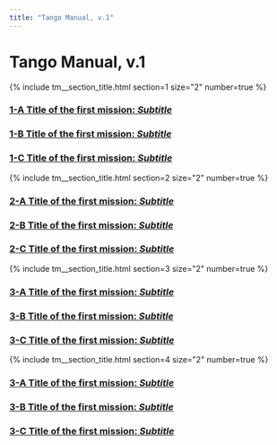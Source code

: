 ```yaml
---
title: "Tango Manual, v.1"
---
```


# Tango Manual, v.1

{% include tm__section_title.html section=1 size="2" number=true %}

### [1-A Title of the first mission: *Subtitle*](1-a.md)
### [1-B Title of the first mission: *Subtitle*](1-b.md)
### [1-C Title of the first mission: *Subtitle*](1-c.md)

{% include tm__section_title.html section=2  size="2" number=true %}

### [2-A Title of the first mission: *Subtitle*](2-a.md)
### [2-B Title of the first mission: *Subtitle*](2-b.md)
### [2-C Title of the first mission: *Subtitle*](2-c.md)

{% include tm__section_title.html section=3  size="2" number=true %}

### [3-A Title of the first mission: *Subtitle*](3-a.md)
### [3-B Title of the first mission: *Subtitle*](3-b.md)
### [3-C Title of the first mission: *Subtitle*](3-c.md)

{% include tm__section_title.html section=4  size="2" number=true %}

### [3-A Title of the first mission: *Subtitle*](3-a.md)
### [3-B Title of the first mission: *Subtitle*](3-b.md)
### [3-C Title of the first mission: *Subtitle*](3-c.md)